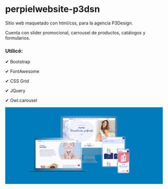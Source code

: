 <h1>perpielwebsite-p3dsn</h1>

<p>Sitio web maquetado con html/css, para la agencia P3Design.</p>
<p>Cuenta con slider promocional, carrousel de productos, catálogos y formularios.</p>

<h3>Utilicé:</h3>
<p>✔ Bootstrap</p>
<p>✔ FontAwesome</p>
<p>✔ CSS Grid</p>
<p>✔ JQuery</p>
<p>✔ Owl.carousel</p>

<img src="./img/responsive1.jpg" alt="responsive" />
